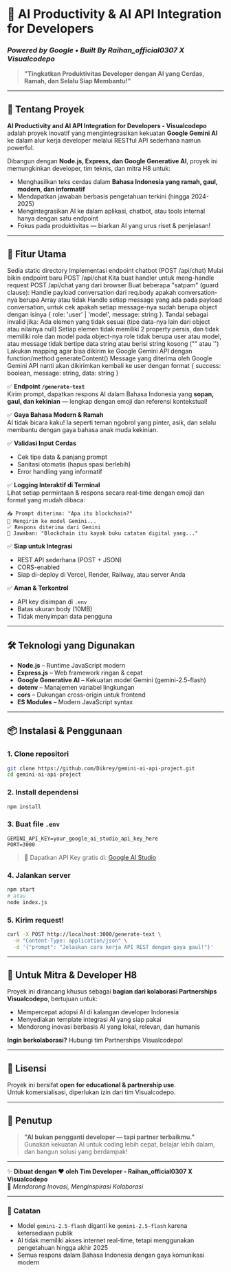 # 🤖 AI Productivity & AI API Integration for Developers  
### *Powered by Google • Built By Raihan_official0307 X Visualcodepo*

> **"Tingkatkan Produktivitas Developer dengan AI yang Cerdas, Ramah, dan Selalu Siap Membantu!"**

---

## 🌟 Tentang Proyek

**AI Productivity and AI API Integration for Developers - Visualcodepo** adalah proyek inovatif yang mengintegrasikan kekuatan **Google Gemini AI** ke dalam alur kerja developer melalui RESTful API sederhana namun powerful.  

Dibangun dengan **Node.js, Express, dan Google Generative AI**, proyek ini memungkinkan developer, tim teknis, dan mitra H8 untuk:
- Menghasilkan teks cerdas dalam **Bahasa Indonesia yang ramah, gaul, modern, dan informatif**
- Mendapatkan jawaban berbasis pengetahuan terkini (hingga 2024-2025)
- Mengintegrasikan AI ke dalam aplikasi, chatbot, atau tools internal hanya dengan satu endpoint
- Fokus pada produktivitas — biarkan AI yang urus riset & penjelasan!

---

## 🚀 Fitur Utama


Sedia static directory
Implementasi endpoint chatbot (POST /api/chat)
Mulai bikin endpoint baru POST /api/chat
Kita buat handler untuk meng-handle request POST /api/chat yang dari browser
Buat beberapa "satpam" (guard clause):
Handle payload conversation dari req.body apakah conversation-nya berupa Array atau tidak
Handle setiap message yang ada pada payload conversation, untuk cek apakah setiap message-nya sudah berupa object dengan isinya { role: 'user' | 'model', message: string }. Tandai sebagai invalid jika:
Ada elemen yang tidak sesuai (tipe data-nya lain dari object atau nilainya null)
Setiap elemen tidak memiliki 2 property persis, dan tidak memiliki role dan model pada object-nya
role tidak berupa user atau model, atau message tidak bertipe data string atau berisi string kosong ("" atau '')
Lakukan mapping agar bisa dikirim ke Google Gemini API dengan function/method generateContent()
Message yang diterima oleh Google Gemini API nanti akan dikirimkan kembali ke user dengan format { success: boolean, message: string, data: string }

✅ **Endpoint `/generate-text`**  
Kirim prompt, dapatkan respons AI dalam Bahasa Indonesia yang **sopan, gaul, dan kekinian** — lengkap dengan emoji dan referensi kontekstual!

✅ **Gaya Bahasa Modern & Ramah**  
AI tidak bicara kaku! Ia seperti teman ngobrol yang pinter, asik, dan selalu membantu dengan gaya bahasa anak muda kekinian.

✅ **Validasi Input Cerdas**  
- Cek tipe data & panjang prompt  
- Sanitasi otomatis (hapus spasi berlebih)  
- Error handling yang informatif

✅ **Logging Interaktif di Terminal**  
Lihat setiap permintaan & respons secara real-time dengan emoji dan format yang mudah dibaca:
```
📥 Prompt diterima: "Apa itu blockchain?"
🧠 Mengirim ke model Gemini...
✅ Respons diterima dari Gemini
💬 Jawaban: "Blockchain itu kayak buku catatan digital yang..."
```

✅ **Siap untuk Integrasi**  
- REST API sederhana (POST + JSON)  
- CORS-enabled  
- Siap di-deploy di Vercel, Render, Railway, atau server Anda

✅ **Aman & Terkontrol**  
- API key disimpan di `.env`  
- Batas ukuran body (10MB)  
- Tidak menyimpan data pengguna

---

## 🛠 Teknologi yang Digunakan

- **Node.js** – Runtime JavaScript modern  
- **Express.js** – Web framework ringan & cepat  
- **Google Generative AI** – Kekuatan model Gemini (gemini-2.5-flash)  
- **dotenv** – Manajemen variabel lingkungan  
- **cors** – Dukungan cross-origin untuk frontend  
- **ES Modules** – Modern JavaScript syntax

---

## 📦 Instalasi & Penggunaan

### 1. Clone repositori
```bash
git clone https://github.com/Dikrey/gemini-ai-api-project.git
cd gemini-ai-api-project
```

### 2. Install dependensi
```bash
npm install
```

### 3. Buat file `.env`
```env
GEMINI_API_KEY=your_google_ai_studio_api_key_here
PORT=3000
```
> 🔑 Dapatkan API Key gratis di: [Google AI Studio](https://aistudio.google.com/app/apikey)

### 4. Jalankan server
```bash
npm start
# atau
node index.js
```

### 5. Kirim request!
```bash
curl -X POST http://localhost:3000/generate-text \
  -H "Content-Type: application/json" \
  -d '{"prompt": "Jelaskan cara kerja API REST dengan gaya gaul!"}'
```

---

## 🤝 Untuk Mitra & Developer H8

Proyek ini dirancang khusus sebagai **bagian dari kolaborasi Partnerships Visualcodepo**, bertujuan untuk:
- Mempercepat adopsi AI di kalangan developer Indonesia  
- Menyediakan template integrasi AI yang siap pakai  
- Mendorong inovasi berbasis AI yang lokal, relevan, dan humanis  

**Ingin berkolaborasi?** Hubungi tim Partnerships Visualcodepo!

---

## 📜 Lisensi

Proyek ini bersifat **open for educational & partnership use**.  
Untuk komersialisasi, diperlukan izin dari tim Visualcodepo.

---

## 💬 Penutup

> **"AI bukan pengganti developer — tapi partner terbaikmu."**  
> Gunakan kekuatan AI untuk coding lebih cepat, belajar lebih dalam, dan bangun solusi yang berdampak!

---

✨ **Dibuat dengan ❤️ oleh Tim Developer - Raihan_official0307 X Visualcodepo**  
🚀 *Mendorong Inovasi, Menginspirasi Kolaborasi*

---

### 📎 Catatan
- Model `gemini-2.5-flash` diganti ke `gemini-2.5-flash` karena ketersediaan publik  
- AI tidak memiliki akses internet real-time, tetapi menggunakan pengetahuan hingga akhir 2025  
- Semua respons dalam Bahasa Indonesia dengan gaya komunikasi modern

